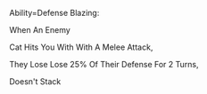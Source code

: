 Ability=Defense Blazing:

When An Enemy

Cat Hits You With With A Melee Attack,

They Lose Lose 25% Of Their Defense For 2 Turns,

Doesn't Stack
